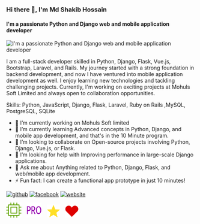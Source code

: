 ### Hi there 👋,  I'm Md Shakib Hossain
#### I'm a passionate Python and Django web and mobile application developer
![I'm a passionate Python and Django web and mobile application developer](https://gpvc.arturio.dev/mdshakibhossai)

I am a full-stack developer skilled in Python, Django, Flask, Vue.js, Bootstrap, Laravel, and Rails. My journey started with a strong foundation in backend development, and now I have ventured into mobile application development as well. I enjoy learning new technologies and tackling challenging projects. Currently, I'm working on exciting projects at Mohuls Soft Limited and always open to collaboration opportunities.

Skills: Python, JavaScript, Django, Flask, Laravel, Ruby on Rails ,MySQL, PostgreSQL, SQLite

- 🔭 I’m currently working on Mohuls Soft limited 
- 🌱 I’m currently learning Advanced concepts in Python, Django, and mobile app development, and that's in the 10 Minute program. 
- 👯 I’m looking to collaborate on Open-source projects involving Python, Django, Vue.js, or Flask. 
- 🤔 I’m looking for help with  Improving performance in large-scale Django applications. 
- 💬 Ask me about Anything related to Python, Django, Flask, and web/mobile app development. 
- ⚡ Fun fact: I can create a functional app prototype in just 10 minutes! 


[<img src='https://cdn.jsdelivr.net/npm/simple-icons@3.0.1/icons/github.svg' alt='github' height='40'>](https://github.com/https://github.com/mdshakibhossai)  [<img src='https://cdn.jsdelivr.net/npm/simple-icons@3.0.1/icons/facebook.svg' alt='facebook' height='40'>](https://www.facebook.com/https://www.facebook.com/profile.php?id=61558444672754&mibextid=ZbWKwL)  [<img src='https://cdn.jsdelivr.net/npm/simple-icons@3.0.1/icons/icloud.svg' alt='website' height='40'>](https://git-shakib.github.io/my/)  

<a href='https://docs.github.com/en/developers'><img src='https://raw.githubusercontent.com/acervenky/animated-github-badges/master/assets/devbadge.gif' width='40' height='40'></a> <a href='https://github.com/pricing'><img src='https://raw.githubusercontent.com/acervenky/animated-github-badges/master/assets/pro.gif' width='40' height='40'></a> <a href='https://stars.github.com/'><img src='https://raw.githubusercontent.com/acervenky/animated-github-badges/master/assets/starbadge.gif' width='35' height='35'></a> <a href='https://docs.github.com/en/github/supporting-the-open-source-community-with-github-sponsors'><img src='https://raw.githubusercontent.com/acervenky/animated-github-badges/master/assets/sponsorbadge.gif' width='35' height='35'></a> 


